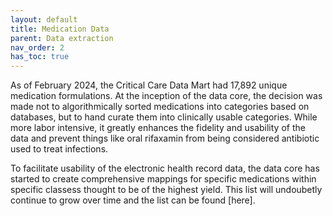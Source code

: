 ```yaml
---
layout: default
title: Medication Data
parent: Data extraction
nav_order: 2
has_toc: true
---
```


As of February 2024, the Critical Care Data Mart had 17,892 unique medication formulations. At the inception of the data core, the decision was made not to algorithmically sorted medications into categories based on databases, but to hand curate them into clinically usable categories. While more labor intensive, it greatly enhances the fidelity and usability of the data and prevent things like oral rifaxamin from being considered antibiotic used to treat infections.

To facilitate usability of the electronic health record data, the data core has started to create comprehensive mappings for specific medications within specific classess thought to be of the highest yield. This list will undoubetly continue to grow over time and the list can be found [here].
